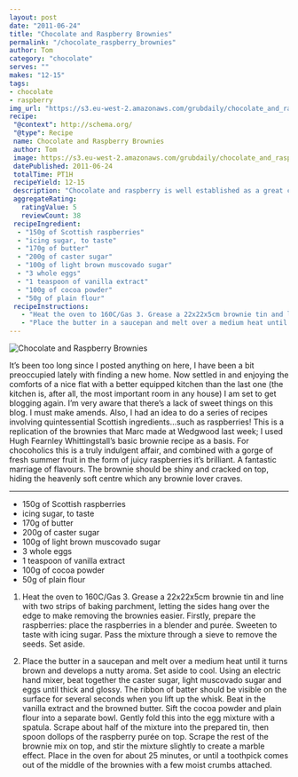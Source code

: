 ```yaml
---
layout: post
date: "2011-06-24"
title: "Chocolate and Raspberry Brownies"
permalink: "/chocolate_raspberry_brownies"
author: Tom
category: "chocolate"
serves: ""
makes: "12-15"
tags:
- chocolate
- raspberry
img_url: "https://s3.eu-west-2.amazonaws.com/grubdaily/chocolate_and_raspberry_brownies.jpg"
recipe:
 "@context": http://schema.org/
 "@type": Recipe
 name: Chocolate and Raspberry Brownies
 author: Tom
 image: https://s3.eu-west-2.amazonaws.com/grubdaily/chocolate_and_raspberry_brownies.jpg
 datePublished: 2011-06-24
 totalTime: PT1H
 recipeYield: 12-15
 description: "Chocolate and raspberry is well established as a great combination, and in this form of a brownie, it's simply heaven."
 aggregateRating:
   ratingValue: 5
   reviewCount: 38
 recipeIngredient:
  - "150g of Scottish raspberries"
  - "icing sugar, to taste"
  - "170g of butter"
  - "200g of caster sugar"
  - "100g of light brown muscovado sugar"
  - "3 whole eggs"
  - "1 teaspoon of vanilla extract"
  - "100g of cocoa powder"
  - "50g of plain flour"
 recipeInstructions:
   - "Heat the oven to 160C/Gas 3. Grease a 22x22x5cm brownie tin and line with two strips of baking parchment, letting the sides hang over the edge to make removing the brownies easier. Firstly, prepare the raspberries: place the raspberries in a blender and purée. Sweeten to taste with icing sugar. Pass the mixture through a sieve to remove the seeds. Set aside."
   - "Place the butter in a saucepan and melt over a medium heat until it turns brown and develops a nutty aroma. Set aside to cool. Using an electric hand mixer, beat together the caster sugar, light muscovado sugar and eggs until thick and glossy. The ribbon of batter should be visible on the surface for several seconds when you lift up the whisk. Beat in the vanilla extract and the browned butter. Sift the cocoa powder and plain flour into a separate bowl. Gently fold this into the egg mixture with a spatula. Scrape about half of the mixture into the prepared tin, then spoon dollops of the raspberry purée on top. Scrape the rest of the brownie mix on top, and stir the mixture slightly to create a marble effect. Place in the oven for about 25 minutes, or until a toothpick comes out of the middle of the brownies with a few moist crumbs attached."
---
```

<img src="https://s3.eu-west-2.amazonaws.com/grubdaily/chocolate_and_raspberry_brownies.jpg" alt="Chocolate and Raspberry Brownies" />

It’s been too long since I posted anything on here, I have been a bit preoccupied lately with finding a new home. Now settled in and enjoying the comforts of a nice flat with a better equipped kitchen than the last one (the kitchen is, after all, the most important room in any house) I am set to get blogging again. I’m very aware that there’s a lack of sweet things on this blog. I must make amends. Also, I had an idea to do a series of recipes involving quintessential Scottish ingredients…such as raspberries! This is a replication of the brownies that Marc made at Wedgwood last week; I used Hugh Fearnley Whittingstall’s basic brownie recipe as a basis. For chocoholics this is a truly indulgent affair, and combined with a gorge of fresh summer fruit in the form of juicy raspberries it’s brilliant. A fantastic marriage of flavours. The brownie should be shiny and cracked on top, hiding the heavenly soft centre which any brownie lover craves.

---
* 150g of Scottish raspberries
* icing sugar, to taste
* 170g of butter
* 200g of caster sugar
* 100g of light brown muscovado sugar
* 3 whole eggs
* 1 teaspoon of vanilla extract
* 100g of cocoa powder
* 50g of plain flour

1. Heat the oven to 160C/Gas 3. Grease a 22x22x5cm brownie tin and line with two strips of baking parchment, letting the sides hang over the edge to make removing the brownies easier. Firstly, prepare the raspberries: place the raspberries in a blender and purée. Sweeten to taste with icing sugar. Pass the mixture through a sieve to remove the seeds. Set aside.

2. Place the butter in a saucepan and melt over a medium heat until it turns brown and develops a nutty aroma. Set aside to cool. Using an electric hand mixer, beat together the caster sugar, light muscovado sugar and eggs until thick and glossy. The ribbon of batter should be visible on the surface for several seconds when you lift up the whisk. Beat in the vanilla extract and the browned butter. Sift the cocoa powder and plain flour into a separate bowl. Gently fold this into the egg mixture with a spatula. Scrape about half of the mixture into the prepared tin, then spoon dollops of the raspberry purée on top. Scrape the rest of the brownie mix on top, and stir the mixture slightly to create a marble effect. Place in the oven for about 25 minutes, or until a toothpick comes out of the middle of the brownies with a few moist crumbs attached.
